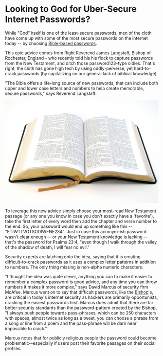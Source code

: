 # Looking to God for Uber-Secure Internet Passwords?

While "God" itself is one of the least-secure passwords, men of the cloth have come up with some of the most secure passwords on the internet today -- by choosing <a href="http://venturebeat.com/2012/03/30/bible-secure-passwords/">Bible-based passwords</a>.

This epic advice comes from Right Reverend James Langstaff, Bishop of Rochester, England - who recently told his his flock to capture passwords from the New Testament, and ditch those password123-type oldies. That's right, the cloth has gone high tech by using oddly-perverse, yet hard-to-crack passwords (by capitalizing on our general lack of biblical knowledge). 

"The Bible offers a life-long source of new passwords, that can include both upper and lower case letters and numbers to help create memorable, secure passwords," says Reverend Langstaff.

![Holy Bible and Passwords)](/static/2012/bible-open.jpg)

To leverage this new advice simply choose your most-read New Testament passage (or any one you know in case you don't exactly have a 'favorite'), take the first letter of every word then add the chapter and verse number to the end. So, your password would end up something like this -- "ETIWTTVOTSODIWFNE234". Just in case this acronym-ish password wasn't clear enough -- or your New Testament knowledge is lacking -- that's the password for Psalms 23:4, "even though I walk through the valley of the shadow of death, I will fear no evil."

Security experts are latching onto the idea, saying that it is creating difficult-to-crack passwords as it uses a complex letter patterns in addition to numbers. The only thing missing is non-alpha numeric characters. 

"I thought the idea was quite clever, anything you can to make it easier to remember a complex password is good advice, and any time you can throw numbers it makes it more complex," says David Marcus of security firm McAfee. Marcus went on to say that difficult passwords, like the [Bishop](http://nakedsecurity.sophos.com/2012/03/27/bible-password-security/)'s, are critical in today's internet security as hackers are primarily opportunists,  cracking the easiest passwords first.  Marcus does admit that there are far better security standards than the password-pattern created by the Bishop, "I always push people towards pass-phrases, which can be 250 characters with spaces, almost twice as long as a tweet,  you can choose a phrase from a song or line from a poem and the pass-phrase will be darn near impossible to crack."

Marcus notes that for publicly religious people the password could become problematic--especially if users post their favorite passages on their social profiles.